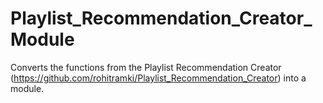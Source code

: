 # Playlist_Recommendation_Creator_Module
Converts the functions from the Playlist Recommendation Creator (https://github.com/rohitramki/Playlist_Recommendation_Creator) into a module.

